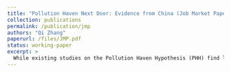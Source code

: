 ```yaml
---
title: "Pollution Haven Next Door: Evidence from China (Job Market Paper)"
collection: publications
permalink: /publication/jmp
authors: "Qi Zhang"
paperurl: /files/JMP.pdf
status: working-paper    
excerpt: >
  While existing studies on the Pollution Haven Hypothesis (PHH) find limited empirical support at the national level, fewer have examined it at a more granular spatial scale. This paper revisits the PHH by investigating the effects of the Key Cities Air Pollution Control (KCAPC) policy, a regional air quality program in China.  Using a synthetic difference-in-differences (SDID) design to address non-random selection in treated cities, I analyze how the policy affects both Sulfur Dioxide outcomes and industrial composition across cities. The findings support the PHH at the regional level: Treated cities shift the source of pollution toward less pollution-intensive sectors, while neighboring cities experience growth in output and capital in pollution-intensive sectors. Further evidence suggests that these patterns are partly explained by strategic production reallocation by local governments via state-owned enterprises (SOEs), as well as firm-level shifts toward cleaner product lines. These findings underscore the importance of spatial context in evaluating environmental regulation and highlight how well-intentioned policies can reshape regional industrial structure in unintended ways.
---
```

